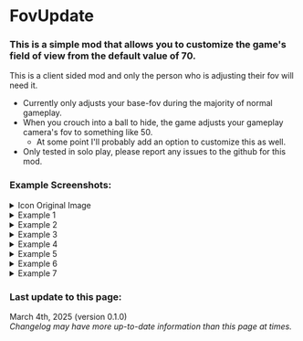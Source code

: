 # FovUpdate

### This is a simple mod that allows you to customize the game's field of view from the default value of 70.

This is a client sided mod and only the person who is adjusting their fov will need it.  

- Currently only adjusts your base-fov during the majority of normal gameplay.  
- When you crouch into a ball to hide, the game adjusts your gameplay camera's fov to something like 50.  
	- At some point I'll probably add an option to customize this as well.  
- Only tested in solo play, please report any issues to the github for this mod.  

### Example Screenshots:
<details>
<summary>Icon Original Image</summary>

![Original Icon Image](https://github.com/darmuh/FovUpdate/blob/master/Screenshots/iconog.jpg?raw=true)

</details>

<details>
<summary>Example 1</summary>

![Example 1](https://github.com/darmuh/FovUpdate/blob/master/Screenshots/example1.jpg?raw=true)

</details>

<details>
<summary>Example 2</summary>

![Example 2](https://github.com/darmuh/FovUpdate/blob/master/Screenshots/example2.jpg?raw=true)

</details>

<details>
<summary>Example 3</summary>

![Example 3](https://github.com/darmuh/FovUpdate/blob/master/Screenshots/example3.jpg?raw=true)

</details>

<details>
<summary>Example 4</summary>

![Example 4](https://github.com/darmuh/FovUpdate/blob/master/Screenshots/example4.jpg?raw=true)

</details>

<details>
<summary>Example 5</summary>

![Example 5](https://github.com/darmuh/FovUpdate/blob/master/Screenshots/example5.jpg?raw=true)

</details>

<details>
<summary>Example 6</summary>

![Example 6](https://github.com/darmuh/FovUpdate/blob/master/Screenshots/example6.jpg?raw=true)

</details>

<details>
<summary>Example 7</summary>

![Example 7](https://github.com/darmuh/FovUpdate/blob/master/Screenshots/example7.jpg?raw=true)

</details>


### Last update to this page:
March 4th, 2025 (version 0.1.0)  
*Changelog may have more up-to-date information than this page at times.*
